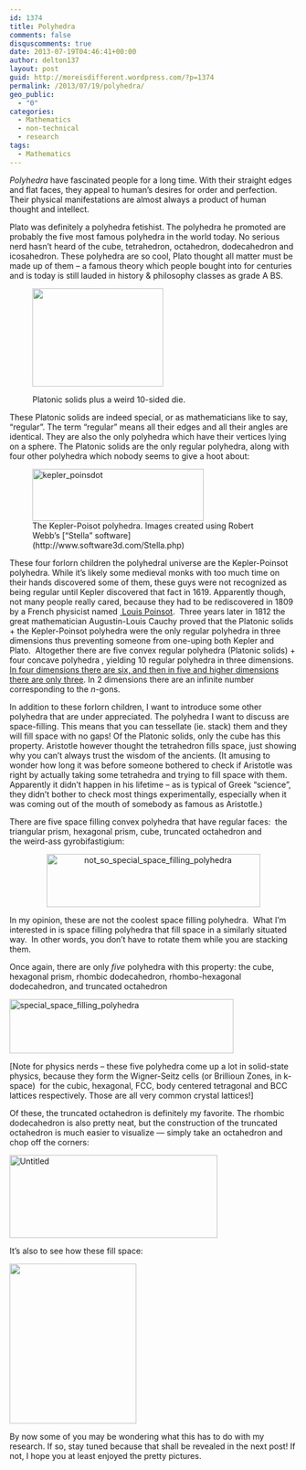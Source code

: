 ```yaml
---
id: 1374
title: Polyhedra
comments: false
disquscomments: true
date: 2013-07-19T04:46:41+00:00
author: delton137
layout: post
guid: http://moreisdifferent.wordpress.com/?p=1374
permalink: /2013/07/19/polyhedra/
geo_public:
  - "0"
categories:
  - Mathematics
  - non-technical
  - research
tags:
  - Mathematics
---
```

<p dir="ltr">
  <em>Polyhedra</em> have fascinated people for a long time. With their straight edges and flat faces, they appeal to human&#8217;s desires for order and perfection. Their physical manifestations are almost always a product of human thought and intellect.
</p>

<p dir="ltr">
  <!--more-->
</p>

<p dir="ltr">
  Plato was definitely a polyhedra fetishist. The polyhedra he promoted are probably the five most famous polyhedra in the world today. No serious nerd hasn’t heard of the cube, tetrahedron, octahedron, dodecahedron and icosahedron. These polyhedra are so cool, Plato thought all matter must be made up of them &#8211; a famous theory which people bought into for centuries and is today is still lauded in history & philosophy classes as grade A BS.
</p><figure>

<img src="http://upload.wikimedia.org/wikipedia/commons/thumb/e/e5/Dice_%28typical_role_playing_game_dice%29.jpg/637px-Dice_%28typical_role_playing_game_dice%29.jpg" alt="" width="229" height="172" /><figcaption>Platonic solids plus a weird 10-sided die.</figcaption></figure>

<p dir="ltr">
  These Platonic solids are indeed special, or as mathematicians like to say, “regular”. The term “regular” means all their edges and all their angles are identical. They are also the only polyhedra which have their vertices lying on a sphere. The Platonic solids are the only regular polyhedra, along with four other polyhedra which nobody seems to give a hoot about:
</p>

<figure>
<img  src="http://www.moreisdifferent.com/wp-content/uploads/2013/07/kepler_poinsdot.png?w=300" align="middle" alt="kepler_poinsdot" width="300" height="91" srcset="http://www.moreisdifferent.com/wp-content/uploads/2013/07/kepler_poinsdot.png 2010w, http://www.moreisdifferent.com/wp-content/uploads/2013/07/kepler_poinsdot-300x91.png 300w, http://www.moreisdifferent.com/wp-content/uploads/2013/07/kepler_poinsdot-768x233.png 768w, http://www.moreisdifferent.com/wp-content/uploads/2013/07/kepler_poinsdot-1024x311.png 1024w, http://www.moreisdifferent.com/wp-content/uploads/2013/07/kepler_poinsdot-1200x364.png 1200w" sizes="(max-width: 300px) 100vw, 300px" /><figcaption>The Kepler-Poisot polyhedra. Images created using Robert Webb’s [&#8220;Stella&#8221; software](http://www.software3d.com/Stella.php)</figcaption></figure>
<p dir="ltr">
  These four forlorn children the polyhedral universe are the Kepler-Poinsot polyhedra. While it’s likely some medieval monks with too much time on their hands discovered some of them, these guys were not recognized as being regular until Kepler discovered that fact in 1619. Apparently though, not many people really cared, because they had to be rediscovered in 1809 by a French physicist named <a href="http://en.wikipedia.org/wiki/Louis_Poinsot"> Louis Poinsot</a>.  Three years later in 1812 the great mathematician Augustin-Louis Cauchy proved that the Platonic solids + the Kepler-Poinsot polyhedra were the only regular polyhedra in three dimensions thus preventing someone from one-uping both Kepler and Plato.  Altogether there are five convex regular polyhedra (Platonic solids) + four concave polyhedra , yielding 10 regular polyhedra in three dimensions. <a href="http://en.wikipedia.org/wiki/Regular_polytope#Higher-dimensional_polytopes">In four dimensions there are six, and then in five and higher dimensions there are only three</a>. In 2 dimensions there are an infinite number corresponding to the <em>n-</em>gons.
</p>

<p dir="ltr">
  In addition to these forlorn children, I want to introduce some other polyhedra that are under appreciated. The polyhedra I want to discuss are space-filling. This means that you can tessellate (ie. stack) them and they will fill space with no gaps! Of the Platonic solids, only the cube has this property. Aristotle however thought the tetrahedron fills space, just showing why you can&#8217;t always trust the wisdom of the ancients. (It amusing to wonder how long it was before someone bothered to check if Aristotle was right by actually taking some tetrahedra and trying to fill space with them. Apparently it didn’t happen in his lifetime &#8211; as is typical of Greek “science”, they didn’t bother to check most things experimentally, especially when it was coming out of the mouth of somebody as famous as Aristotle.)
</p>

<p dir="ltr">
  There are five space filling convex polyhedra that have regular faces:  the triangular prism, hexagonal prism, cube, truncated octahedron and the weird-ass gyrobifastigium:
</p>

<p dir="ltr" align="center">
  <a href="http://www.moreisdifferent.com/wp-content/uploads/2013/07/not_so_special_space_filling_polyhedra1.png"><img class="size-medium wp-image-1381 aligncenter" src="http://www.moreisdifferent.com/wp-content/uploads/2013/07/not_so_special_space_filling_polyhedra1.png?w=300" alt="not_so_special_space_filling_polyhedra" width="374" height="93" srcset="http://www.moreisdifferent.com/wp-content/uploads/2013/07/not_so_special_space_filling_polyhedra1.png 2969w, http://www.moreisdifferent.com/wp-content/uploads/2013/07/not_so_special_space_filling_polyhedra1-300x76.png 300w, http://www.moreisdifferent.com/wp-content/uploads/2013/07/not_so_special_space_filling_polyhedra1-768x194.png 768w, http://www.moreisdifferent.com/wp-content/uploads/2013/07/not_so_special_space_filling_polyhedra1-1024x258.png 1024w, http://www.moreisdifferent.com/wp-content/uploads/2013/07/not_so_special_space_filling_polyhedra1-1200x303.png 1200w" sizes="(max-width: 374px) 100vw, 374px" /></a>
</p>

<p dir="ltr">
  In my opinion, these are not the coolest space filling polyhedra.  What I’m interested in is space filling polyhedra that fill space in a similarly situated way.  In other words, you don’t have to rotate them while you are stacking them.
</p>

<p dir="ltr">
  Once again, there are only <em>five </em>polyhedra with this property: the cube, hexagonal prism, rhombic dodecahedron, rhombo-hexagonal dodecahedron, and truncated octahedron
</p>

<p dir="ltr">
  <a href="http://www.moreisdifferent.com/wp-content/uploads/2013/07/special_space_filling_polyhedra.png"><img class="size-medium wp-image-1379 aligncenter" src="http://www.moreisdifferent.com/wp-content/uploads/2013/07/special_space_filling_polyhedra.png?w=300" alt="special_space_filling_polyhedra" width="392" height="95" /></a>
</p>

<p dir="ltr">
  [Note for physics nerds &#8211; these five polyhedra come up a lot in solid-state physics, because they form the Wigner-Seitz cells (or Brillioun Zones, in k-space)  for the cubic, hexagonal, FCC, body centered tetragonal and BCC lattices respectively. Those are all very common crystal lattices!]
</p>

Of these, the truncated octahedron is definitely my favorite. The rhombic dodecahedron is also pretty neat, but the construction of the truncated octahedron is much easier to visualize &#8212; simply take an octahedron and chop off the corners:

<img class="size-medium wp-image-1384 aligncenter" src="http://www.moreisdifferent.com/wp-content/uploads/2013/07/untitled.png?w=300" alt="Untitled" width="364" height="145" srcset="http://www.moreisdifferent.com/wp-content/uploads/2013/07/untitled.png 1491w, http://www.moreisdifferent.com/wp-content/uploads/2013/07/untitled-300x120.png 300w, http://www.moreisdifferent.com/wp-content/uploads/2013/07/untitled-768x308.png 768w, http://www.moreisdifferent.com/wp-content/uploads/2013/07/untitled-1024x410.png 1024w, http://www.moreisdifferent.com/wp-content/uploads/2013/07/untitled-1200x480.png 1200w" sizes="(max-width: 364px) 100vw, 364px" />

It’s also to see how these fill space:

<img class="aligncenter" src="https://upload.wikimedia.org/wikipedia/commons/thumb/8/8c/Bitruncated_Cubic_Honeycomb.svg/500px-Bitruncated_Cubic_Honeycomb.svg.png" alt="" width="222" height="280" />

By now some of you may be wondering what this has to do with my research. If so, stay tuned because that shall be revealed in the next post! If not, I hope you at least enjoyed the pretty pictures.
